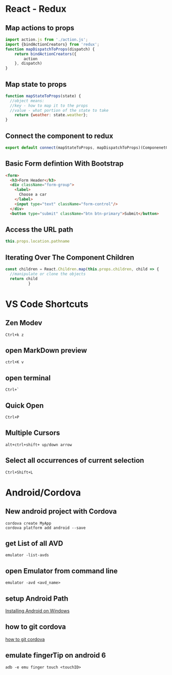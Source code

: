 # React - Redux

## Map actions to props

```javascript
import action.js from './action.js';
import {bindActionCreators} from 'redux';
function mapDispatchToProps(dispatch) {
    return bindActionCreators({
        action
    }, dispatch)
}
```

## Map state to props

```javascript
function mapStateToProps(state) {
  //object means:
  //key - how to map it to the props
  //value - what portion of the state to take
    return {weather: state.weather};
}
```

## Connect the component to redux

```javascript
export default connect(mapStateToProps, mapDispatchToProps)(ComponenetGoesHere)
```

## Basic Form defintion With Bootstrap
```html
<form>
  <h3>Form Header</h3>
  <div className="form-group">
    <label>
      Choose a car
    </label>
    <input type="text" className="form-control"/>
  </div>
  <button type="submit" className="btn btn-primary">Submit</button>
```

## Access the URL path
```javascript
this.props.location.pathname
```

## Iterating Over The Component Children

```javascript
const children = React.Children.map(this.props.children, child => {
  //manipulate or clone the objects
  return child
          }
```

# VS Code Shortcuts

## Zen Modev
```
Ctrl+k z
``` 

## open MarkDown preview
```
ctrl+K v
```

## open terminal
``` 
Ctrl+`
```

## Quick Open
```
Ctrl+P
```
## Multiple Cursors
`alt+ctrl+shift+ up/down arrow`

## Select all occurrences of current selection

`Ctrl+Shift+L`

# Android/Cordova


## New android project with Cordova
```
cordova create MyApp
cordova platform add android --save 
```

## get List of all AVD
`emulator -list-avds`

## open Emulator from command line
`emulator -avd <avd_name>` 

## setup Android Path

[Installing Android on Windows](https://evothings.com/doc/build/cordova-install-windows.html)

## how to git cordova
[how to git cordova](https://evothings.com/doc/build/cordova-install-windows.html)

## emulate fingerTip on android 6
  ```
  adb -e emu finger touch <touchID>
  ```



